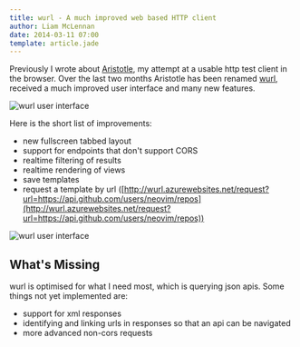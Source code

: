 ```yaml
---
title: wurl - A much improved web based HTTP client
author: Liam McLennan
date: 2014-03-11 07:00
template: article.jade
---
```


Previously I wrote about [Aristotle](http://withouttheloop.com/articles/2014-02-09-aristotle/), my attempt at a usable http test client in the browser. Over the last two months Aristotle has been renamed [wurl](http://wurl.azurewebsites.net), received a much improved user interface and many new features.

<img src="/articles/2014-03-11-wurl/screen.png" alt="wurl user interface"/>

Here is the short list of improvements:

* new fullscreen tabbed layout
* support for endpoints that don't support CORS
* realtime filtering of results
* realtime rendering of views
* save templates
* request a template by url ([http://wurl.azurewebsites.net/request?url=https://api.github.com/users/neovim/repos](http://wurl.azurewebsites.net/request?url=https://api.github.com/users/neovim/repos))

<img src="/articles/2014-03-11-wurl/request.png" alt="wurl user interface"/>

What's Missing
-------------

wurl is optimised for what I need most, which is querying json apis. Some things not yet implemented are:

* support for xml responses
* identifying and linking urls in responses so that an api can be navigated
* more advanced non-cors requests
